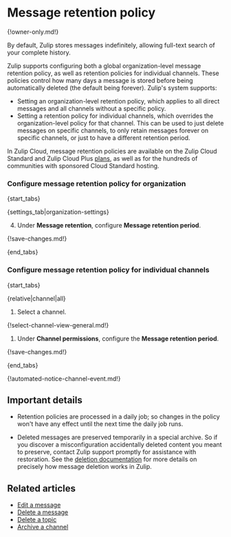 # Message retention policy

{!owner-only.md!}

By default, Zulip stores messages indefinitely, allowing full-text
search of your complete history.

Zulip supports configuring both a global organization-level message
retention policy, as well as retention policies for individual
channels.  These policies control how many days a message is stored
before being automatically deleted (the default being forever).
Zulip's system supports:

* Setting an organization-level retention policy, which applies to
  all direct messages and all channels without a specific policy.
* Setting a retention policy for individual channels, which overrides
  the organization-level policy for that channel.  This can be used to
  just delete messages on specific channels, to only retain messages
  forever on specific channels, or just to have a different retention
  period.

In Zulip Cloud, message retention policies are available on the Zulip
Cloud Standard and Zulip Cloud Plus [plans](https://zulip.com/plans/),
as well as for the hundreds of communities with sponsored Cloud
Standard hosting.

### Configure message retention policy for organization

{start_tabs}

{settings_tab|organization-settings}

4. Under **Message retention**, configure **Message retention period**.

{!save-changes.md!}

{end_tabs}

### Configure message retention policy for individual channels

{start_tabs}

{relative|channel|all}

1. Select a channel.

{!select-channel-view-general.md!}

1. Under **Channel permissions**, configure the
   **Message retention period**.

{!save-changes.md!}

{end_tabs}

{!automated-notice-channel-event.md!}

## Important details

* Retention policies are processed in a daily job; so changes in the
  policy won't have any effect until the next time the daily job runs.

* Deleted messages are preserved temporarily in a special archive.  So
if you discover a misconfiguration accidentally deleted content you
meant to preserve, contact Zulip support promptly for assistance with
restoration.  See the [deletion
documentation](/help/delete-a-message#delete-a-message-completely) for
more details on precisely how message deletion works in Zulip.

## Related articles

* [Edit a message](/help/edit-a-message)
* [Delete a message](/help/delete-a-message)
* [Delete a topic](/help/delete-a-topic)
* [Archive a channel](/help/archive-a-channel)
